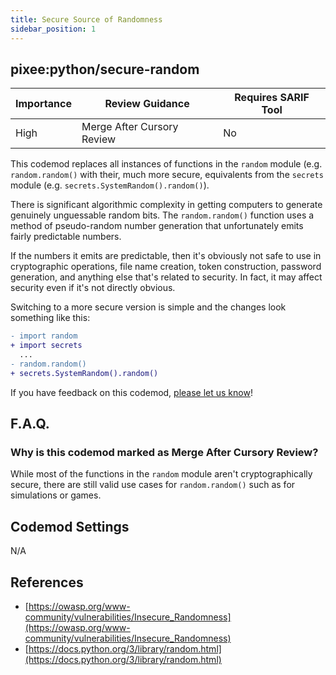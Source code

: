 ```yaml
---
title: Secure Source of Randomness
sidebar_position: 1
---
```


## pixee:python/secure-random

| Importance | Review Guidance            | Requires SARIF Tool |
|------------|----------------------------|---------------------|
 | High       | Merge After Cursory Review | No                  |

This codemod replaces all instances of functions in the `random` module (e.g. `random.random()` with their, much more secure, equivalents from the `secrets` module (e.g. `secrets.SystemRandom().random()`).

There is significant algorithmic complexity in getting computers to generate genuinely unguessable random bits. The `random.random()` function uses a method of pseudo-random number generation that unfortunately emits fairly predictable numbers.

If the numbers it emits are predictable, then it's obviously not safe to use in cryptographic operations, file name creation, token construction, password generation, and anything else that's related to security. In fact, it may affect security even if it's not directly obvious.

Switching to a more secure version is simple and the changes look something like this:

```diff
- import random
+ import secrets
  ...
- random.random()
+ secrets.SystemRandom().random()
```

If you have feedback on this codemod, [please let us know](mailto:feedback@pixee.ai)!

## F.A.Q. 

### Why is this codemod marked as Merge After Cursory Review?

While most of the functions in the `random` module aren't cryptographically secure, there are still valid use cases for
`random.random()` such as for simulations or games.

## Codemod Settings

N/A

## References
* [https://owasp.org/www-community/vulnerabilities/Insecure_Randomness](https://owasp.org/www-community/vulnerabilities/Insecure_Randomness)
* [https://docs.python.org/3/library/random.html](https://docs.python.org/3/library/random.html)
